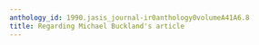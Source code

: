 ```yaml
---
anthology_id: 1990.jasis_journal-ir0anthology0volumeA41A6.8
title: Regarding Michael Buckland's article
---
```

